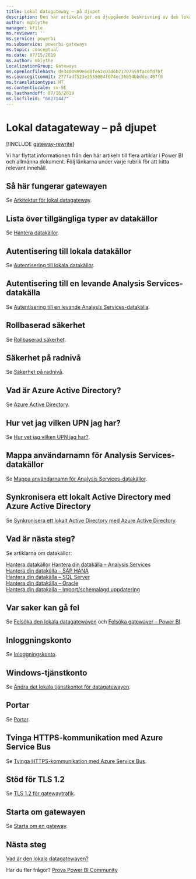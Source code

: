 ```yaml
---
title: Lokal datagateway – på djupet
description: Den här artikeln ger en djupgående beskrivning av den lokala gatewayen. Här beskrivs hur tjänsten fungerar med Azure Active Directory och ditt lokala Active Directory när du arbetar med Analysis Services
author: mgblythe
manager: kfile
ms.reviewer: ''
ms.service: powerbi
ms.subservice: powerbi-gateways
ms.topic: conceptual
ms.date: 07/15/2019
ms.author: mblythe
LocalizationGroup: Gateways
ms.openlocfilehash: de3400989e6d8fe62c03d6b21707559fac0fd7bf
ms.sourcegitcommit: 277fadf523e2555004f074ec36054bbddec407f8
ms.translationtype: HT
ms.contentlocale: sv-SE
ms.lasthandoff: 07/16/2019
ms.locfileid: "68271447"
---
```

# <a name="on-premises-data-gateway-in-depth"></a>Lokal datagateway – på djupet

[!INCLUDE [gateway-rewrite](includes/gateway-rewrite.md)]

Vi har flyttat informationen från den här artikeln till flera artiklar i Power BI och allmänna dokument. Följ länkarna under varje rubrik för att hitta relevant innehåll.

## <a name="how-the-gateway-works"></a>Så här fungerar gatewayen

Se [Arkitektur för lokal datagateway](/data-integration/gateway/service-gateway-onprem-indepth).

## <a name="list-of-available-data-source-types"></a>Lista över tillgängliga typer av datakällor

Se [Hantera datakällor](service-gateway-data-sources.md).

## <a name="authentication-to-on-premises-data-sources"></a>Autentisering till lokala datakällor

Se [Autentisering till lokala datakällor](/data-integration/gateway/service-gateway-onprem-indepth#authentication-to-on-premises-data-sources).

## <a name="authentication-to-a-live-analysis-services-data-source"></a>Autentisering till en levande Analysis Services-datakälla

Se [Autentisering till en levande Analysis Services-datakälla](service-gateway-enterprise-manage-ssas.md#authentication-to-a-live-analysis-services-data-source).

## <a name="role-based-security"></a>Rollbaserad säkerhet

Se [Rollbaserad säkerhet](service-gateway-enterprise-manage-ssas.md#role-based-security).

## <a name="row-level-security"></a>Säkerhet på radnivå

Se [Säkerhet på radnivå](service-gateway-enterprise-manage-ssas.md#row-level-security).

## <a name="what-about-azure-active-directory"></a>Vad är Azure Active Directory?

Se [Azure Active Directory](/data-integration/gateway/service-gateway-onprem-indepth#azure-active-directory).

## <a name="how-do-i-tell-what-my-upn-is"></a>Hur vet jag vilken UPN jag har?

Se [Hur vet jag vilken UPN jag har?](/data-integration/gateway/service-gateway-onprem-indepth#how-do-i-tell-what-my-upn-is).

## <a name="mapping-usernames-for-analysis-services-data-sources"></a>Mappa användarnamn för Analysis Services-datakällor

Se [Mappa användarnamn för Analysis Services-datakällor](service-gateway-enterprise-manage-ssas.md#mapping-usernames-for-analysis-services-data-sources).

## <a name="synchronize-an-on-premises-active-directory-with-azure-active-directory"></a>Synkronisera ett lokalt Active Directory med Azure Active Directory

Se [Synkronisera ett lokalt Active Directory med Azure Active Directory](/data-integration/gateway/service-gateway-onprem-indepth#synchronize-an-on-premises-active-directory-with-azure-active-directory).

## <a name="what-to-do-next"></a>Vad är nästa steg?

Se artiklarna om datakällor:

[Hantera datakällor](service-gateway-data-sources.md)
[Hantera din datakälla – Analysis Services](service-gateway-enterprise-manage-ssas.md)  
[Hantera din datakälla – SAP HANA](service-gateway-enterprise-manage-sap.md)  
[Hantera din datakälla – SQL Server](service-gateway-enterprise-manage-sql.md)  
[Hantera din datakälla – Oracle](service-gateway-onprem-manage-oracle.md)  
[Hantera din datakälla – Import/schemalagd uppdatering](service-gateway-enterprise-manage-scheduled-refresh.md)  

## <a name="where-things-can-go-wrong"></a>Var saker kan gå fel

Se [Felsöka den lokala datagatewayen](/data-integration/gateway/service-gateway-tshoot) och [Felsöka gatewayer – Power BI](service-gateway-onprem-tshoot.md).

## <a name="sign-in-account"></a>Inloggningskonto

Se [Inloggningskonto](/data-integration/gateway/service-gateway-onprem-indepth#sign-in-account).

## <a name="windows-service-account"></a>Windows-tjänstkonto

Se [Ändra det lokala tjänstkontot för datagatewayen](/data-integration/gateway/service-gateway-service-account).

## <a name="ports"></a>Portar

Se [Portar](/data-integration/gateway/service-gateway-communication#ports).

## <a name="forcing-https-communication-with-azure-service-bus"></a>Tvinga HTTPS-kommunikation med Azure Service Bus

Se [Tvinga HTTPS-kommunikation med Azure Service Bus](/data-integration/gateway/service-gateway-communication#force-https-communication-with-azure-service-bus).

## <a name="support-for-tls-12"></a>Stöd för TLS 1.2

Se [TLS 1.2 för gatewaytrafik](/data-integration/gateway/service-gateway-communication#tls-12-for-gateway-traffic).

## <a name="how-to-restart-the-gateway"></a>Starta om gatewayen

Se [Starta om en gateway](/data-integration/gateway/service-gateway-restart).

## <a name="next-steps"></a>Nästa steg

[Vad är den lokala datagatewayen?](service-gateway-onprem.md)

Har du fler frågor? [Prova Power BI Community](http://community.powerbi.com/)